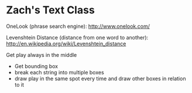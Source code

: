 # Zach's Text Class

OneLook (phrase search engine): [](http://www.onelook.com/)http://www.onelook.com/

Levenshtein Distance (distance from one word to another): [](http://en.wikipedia.org/wiki/Levenshtein_distance)http://en.wikipedia.org/wiki/Levenshtein_distance

Get play always in the middle 

*   Get bounding box
*   break each string into multiple boxes
*   draw play in the same spot every time and draw other boxes in relation to it